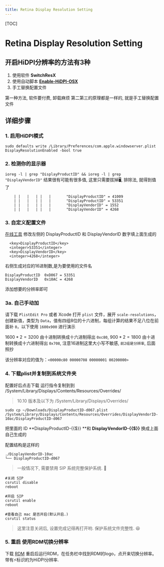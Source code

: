 ```yaml
---
title: Retina Display Resolution Setting
---
```




[TOC]

# Retina Display Resolution Setting

## 开启HiDPI分辨率的方法有3种

1. 使用软件  **SwitchResX**
2. 使用自动脚本  [**Enable-HiDPI-OSX**](https://github.com/syscl/Enable-HiDPI-OSX)
3. 手工替换配置文件

第一种方法, 软件要付费, 卸载麻烦
第二第三的原理都是一样的, 就是手工替换配置文件

## 详细步骤

### 1. 启用HiDPI模式

```
sudo defaults write /Library/Preferences/com.apple.windowserver.plist DisplayResolutionEnabled -bool true
```

### 2. 检测你的显示器

`ioreg -l | grep "DisplayProductID" && ioreg -l | grep "DisplayVendorID"`
结果很有可能有很多值, 这里只需要拔掉🖥, 排除法, 就得到值了

```
    | |   |   | |   |       "DisplayProductID" = 41009
    | |   |   | |   |       "DisplayProductID" = 53351
    | |   |   | |   |       "DisplayVendorID" = 1552
    | |   |   | |   |       "DisplayVendorID" = 4268
```

### 3. 自定义配置文件

[在线工具](https://comsysto.github.io/Display-Override-PropertyList-File-Parser-and-Generator-with-HiDPI-Support-For-Scaled-Resolutions/)
修改左侧的 DisplayProductID 和 DisplayVendorID 数字填上面生成的

```
  <key>DisplayProductID</key>
  <integer>53351</integer>
  <key>DisplayVendorID</key>
  <integer>4268</integer>
```

右侧生成对应的16进制数,是为要使用的文件名

```
DisplayProductID  0xD067 = 53351
DisplayVendorID	  0x10AC = 4268
```

添加想要的分辨率即可

### 3a. 自己手动加

请下载 `PlistEdit Pro` 或者 Xcode 打开 `plist` 文件，展开 `scale-resolutions`，创建新值，类型为 `Data`，值有四组8位的十六进制，每组计算的结果不足八位在前面补 `0`，以下使用 `1600x900` 进行演示

$1600 * 2 = 3200$ 由十进制转换成十六进制得出 `0xc80`, $900 * 2 = 1800$ 由十进制转换成十六进制得出 `0x708`, 注意16进制这里大小写不敏感, `前2组是分辨率`, 后面照抄

该分辨率对应的值为：`<00000c80 00000708 00000001 00200000>`

### 4. 下载plist并复制到系统文件夹

配置好后点击下载
运行指令复制到到 /System/Library/Displays/Contents/Resources/Overrides/

> 10.10 版本及以下为 /System/Library/Displays/Overrides/
>
```shell
sudo cp ~/Downloads/DisplayProductID-d067.plist /System/Library/Displays/Contents/Resources/Overrides/DisplayVendorID-10ac/DisplayProductID-d067
```
把里面的 ID **DisplayProductID-{{$}} **和 **DisplayVendorID-{{$}}** 换成上面自己生成的

配置结构是这样的

```
./DisplayVendorID-10ac
└── DisplayProductID-d067
```

> 一般情况下, 需要禁用 SIP 系统完整保护系统. 🚫

```shell
#关闭 SIP
csrutil disable
reboot

#开启 SIP
csrutil enable
reboot

#查看自己 mac 是否开启(默认开启.)
csrutil status
```

> 这里注意关闭后, 设置完成记得再打开哟. 保护系统文件完整性. 😆

### 5. 重启 使用RDM切换分辨率

下载 [RDM](http://avi.alkalay.net/software/RDM/) 重启后运行RDM，在任务栏中找到RDM的logo，点开来切换分辨率。带有⚡️标识的为HiDPI分辨率.